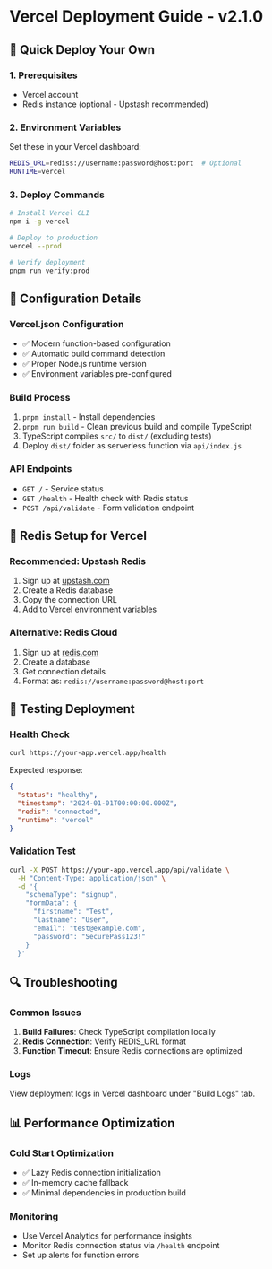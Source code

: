 # Vercel Deployment Guide - v2.1.0

## 🚀 Quick Deploy Your Own

### 1. Prerequisites
- Vercel account
- Redis instance (optional - Upstash recommended)

### 2. Environment Variables
Set these in your Vercel dashboard:

```bash
REDIS_URL=rediss://username:password@host:port  # Optional
RUNTIME=vercel
```

### 3. Deploy Commands
```bash
# Install Vercel CLI
npm i -g vercel

# Deploy to production
vercel --prod

# Verify deployment
pnpm run verify:prod
```

## 🔧 Configuration Details

### Vercel.json Configuration
- ✅ Modern function-based configuration
- ✅ Automatic build command detection
- ✅ Proper Node.js runtime version
- ✅ Environment variables pre-configured

### Build Process
1. `pnpm install` - Install dependencies
2. `pnpm run build` - Clean previous build and compile TypeScript
3. TypeScript compiles `src/` to `dist/` (excluding tests)
4. Deploy `dist/` folder as serverless function via `api/index.js`

### API Endpoints
- `GET /` - Service status
- `GET /health` - Health check with Redis status
- `POST /api/validate` - Form validation endpoint

## 🔴 Redis Setup for Vercel

### Recommended: Upstash Redis
1. Sign up at [upstash.com](https://upstash.com)
2. Create a Redis database
3. Copy the connection URL
4. Add to Vercel environment variables

### Alternative: Redis Cloud
1. Sign up at [redis.com](https://redis.com)
2. Create a database
3. Get connection details
4. Format as: `redis://username:password@host:port`

## 🧪 Testing Deployment

### Health Check
```bash
curl https://your-app.vercel.app/health
```

Expected response:
```json
{
  "status": "healthy",
  "timestamp": "2024-01-01T00:00:00.000Z",
  "redis": "connected",
  "runtime": "vercel"
}
```

### Validation Test
```bash
curl -X POST https://your-app.vercel.app/api/validate \
  -H "Content-Type: application/json" \
  -d '{
    "schemaType": "signup",
    "formData": {
      "firstname": "Test",
      "lastname": "User",
      "email": "test@example.com",
      "password": "SecurePass123!"
    }
  }'
```

## 🔍 Troubleshooting

### Common Issues
1. **Build Failures**: Check TypeScript compilation locally
2. **Redis Connection**: Verify REDIS_URL format
3. **Function Timeout**: Ensure Redis connections are optimized

### Logs
View deployment logs in Vercel dashboard under "Build Logs" tab.

## 📊 Performance Optimization

### Cold Start Optimization
- ✅ Lazy Redis connection initialization
- ✅ In-memory cache fallback
- ✅ Minimal dependencies in production build

### Monitoring
- Use Vercel Analytics for performance insights
- Monitor Redis connection status via `/health` endpoint
- Set up alerts for function errors

